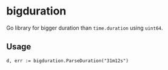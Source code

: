 # bigduration
Go library for bigger duration than `time.duration` using `uint64`.

## Usage
```
d, err := bigduration.ParseDuration("31m12s")
```
